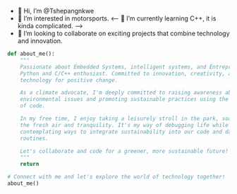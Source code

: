 - 👋 Hi, I’m @Tshepangnkwe
- 👀 I’m interested in motorsports.
<-- 🌱 I’m currently learning C++, it is kinda complicated. -->
- 💞️ I’m looking to collaborate on exciting projects that combine technology and innovation.
<!-- 📫 How to reach me: [Your preferred method of contact] -->

```python
def about_me():
    """
    Passionate about Embedded Systems, intelligent systems, and Entrepreneurship.
    Python and C/C++ enthusiast. Committed to innovation, creativity, and leveraging
    technology for positive change.

    As a climate advocate, I'm deeply committed to raising awareness about
    environmental issues and promoting sustainable practices using the power
    of code.

    In my free time, I enjoy taking a leisurely stroll in the park, soaking in
    the fresh air and tranquility. It's my way of debugging life while
    contemplating ways to integrate sustainability into our code and daily
    routines.

    Let's collaborate and code for a greener, more sustainable future!
    """
    return

# Connect with me and let's explore the world of technology together!
about_me()


